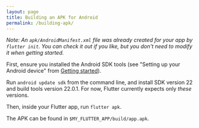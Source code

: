 ```yaml
---
layout: page
title: Building an APK for Android
permalink: /building-apk/
---
```


_Note: An `apk/AndroidManifest.xml` file was already created for
your app by `flutter init`. You can check it out if you like,
but you don't need to modify it
when getting started._

First, ensure you installed the Android SDK tools
(see "Setting up your Android device" from [Getting started](getting-started)).

Run `android update sdk` from the command line,
and install SDK version 22 and build tools version 22.0.1.
For now, Flutter currently expects only _these_ versions.

Then, inside your Flutter app, run `flutter apk`.

The APK can be found in `$MY_FLUTTER_APP/build/app.apk`.
